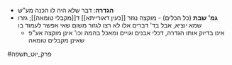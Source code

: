 - **הגדרה**: דבר שלא היה לו הכנה מע"ש
- **גמ' שבת** (כל הכלים) - מוקצה נגזר [[כעין דאורייתא]] ד[[מקבלי טומאה]]; גזרו שמא יוציא, אבל בד' דברים אלו לא רצו לגזור משום שאי אפשר לעמוד בו
	* אינו בדיוק אותו הגדרה, דכלי אבנים וגויים ומאכל בהמה וכו' אינן מוקצה אע"פ שאינן מקבלים טומאה

#פרק_יוט_תשפה 